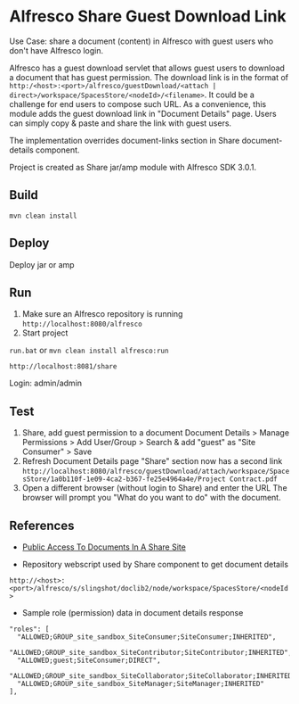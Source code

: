 # Alfresco Share Guest Download Link 
Use Case: share a document (content) in Alfresco with guest users who don't have Alfresco login.

Alfresco has a guest download servlet that allows guest users to download a document that has guest permission. The download link is in the format of `http:/<host>:<port>/alfresco/guestDownload/<attach | direct>/workspace/SpacesStore/<nodeId>/<filename>`. It could be a challenge for end users to compose such URL. As a convenience, this module adds the guest download link in "Document Details" page. Users can simply copy & paste and share the link with guest users.

The implementation overrides document-links section in Share document-details component.

Project is created as Share jar/amp module with Alfresco SDK 3.0.1.

## Build
`mvn clean install`

## Deploy
Deploy jar or amp

## Run

1. Make sure an Alfresco repository is running
`http://localhost:8080/alfresco`
2. Start project

`run.bat` or `mvn clean install alfresco:run`

`http://localhost:8081/share`

Login: admin/admin

## Test
1. Share, add guest permission to a document
Document Details > Manage Permissions > Add User/Group > Search & add "guest" as "Site Consumer" > Save
2. Refresh Document Details page
"Share" section now has a second link
`http://localhost:8080/alfresco/guestDownload/attach/workspace/SpacesStore/1a0b110f-1e09-4ca2-b367-fe25e4964a4e/Project Contract.pdf`
3. Open a different browser (without login to Share) and enter the URL
The browser will prompt you "What do you want to do" with the document.

## References

* [Public Access To Documents In A Share Site](http://www.seedim.com.au/content/public-access-documents-share-site)

* Repository webscript used by Share component to get document details

`http://<host>:<port>/alfresco/s/slingshot/doclib2/node/workspace/SpacesStore/<nodeId>`

* Sample role (permission) data in document details response
```
"roles": [
  "ALLOWED;GROUP_site_sandbox_SiteConsumer;SiteConsumer;INHERITED",
  "ALLOWED;GROUP_site_sandbox_SiteContributor;SiteContributor;INHERITED",
  "ALLOWED;guest;SiteConsumer;DIRECT",
  "ALLOWED;GROUP_site_sandbox_SiteCollaborator;SiteCollaborator;INHERITED",
  "ALLOWED;GROUP_site_sandbox_SiteManager;SiteManager;INHERITED"
],
```
